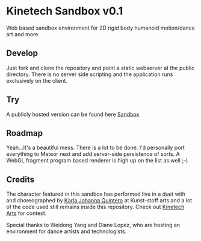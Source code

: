Kinetech Sandbox v0.1
=====================

Web based sandbox environment for 2D rigid body humanoid motion/dance art and more.

Develop
-------

Just fork and clone the repository and point a static webserver at the 
public directory. There is no server side scripting and the application runs
exclusively on the client.

Try
---

A publicly hosted version can be found here [Sandbox](http://kinetech.org)

Roadmap
-------

Yeah...It's a beautiful mess. There is a lot to be done.
I'd personally port everything to Meteor next and add server-side persistence of sorts.
A WebGL fragment program based renderer is high up on the list as well ;-)

Credits
-------

The character featured in this sandbox has performed live in a duet with and choreographed by
[Karla Johanna Quintero](http://karlajohannaquintero.tumblr.com/) at Kunst-stoff arts and a lot of 
the code used still remains inside this repository.
Check out [Kinetech Arts](https://www.facebook.com/kinetechlab) for context.

Special thanks to Weidong Yang and Diane Lopez, who are hosting an environment 
for dance artists and technologists.


